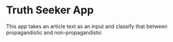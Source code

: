 # Truth Seeker App
This app takes an article text as an input and classify that between propagandistic and non-propagandistic
